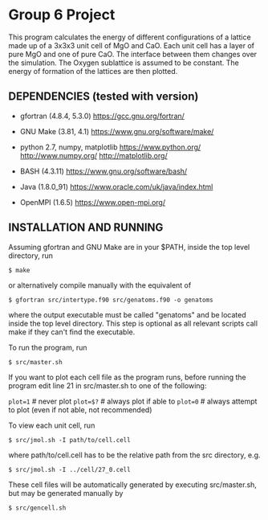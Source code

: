 Group 6 Project
===============

This program calculates the energy of different configurations of a lattice
made up of a 3x3x3 unit cell of MgO and CaO. Each unit cell has a layer of
pure MgO and one of pure CaO. The interface between them changes over the
simulation. The Oxygen sublattice is assumed to be constant. The energy of
formation of the lattices are then plotted.

DEPENDENCIES (tested with version)
----------------------------------

- gfortran (4.8.4, 5.3.0)
    https://gcc.gnu.org/fortran/

- GNU Make (3.81, 4.1)
    https://www.gnu.org/software/make/

- python 2.7, numpy, matplotlib
    https://www.python.org/
    http://www.numpy.org/
    http://matplotlib.org/

- BASH (4.3.11)
    https://www.gnu.org/software/bash/

- Java (1.8.0_91)
    https://www.oracle.com/uk/java/index.html

- OpenMPI (1.6.5)
    https://www.open-mpi.org/

INSTALLATION AND RUNNING
------------------------

Assuming gfortran and GNU Make are in your $PATH,
inside the top level directory, run

`$ make`

or alternatively compile manually with the equivalent of

`$ gfortran src/intertype.f90 src/genatoms.f90 -o genatoms`

where the output executable must be called "genatoms" and be located inside 
the top level directory. This step is optional as all relevant scripts call
make if they can't find the executable.

To run the program, run

`$ src/master.sh`

If you want to plot each cell file as the program runs, before running the 
program edit line 21 in src/master.sh to one of the following:

`plot=1`    # never plot
`plot=$?`   # always plot if able to
`plot=0`    # always attempt to plot (even if not able, not recommended)

To view each unit cell, run

`$ src/jmol.sh -I path/to/cell.cell`

where path/to/cell.cell has to be the relative path from the src directory, e.g.

`$ src/jmol.sh -I ../cell/27_0.cell`

These cell files will be automatically generated by executing src/master.sh,
but may be generated manually by

`$ src/gencell.sh`
